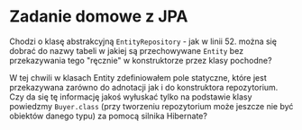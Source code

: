 # Zadanie domowe z JPA

Chodzi o klasę abstrakcyjną `EntityRepository` - jak w linii 52. można się dobrać do nazwy tabeli w jakiej są przechowywane `Entity` bez przekazywania tego "ręcznie" w konstruktorze przez klasy pochodne?

W tej chwili w klasach Entity zdefiniowałem pole statyczne, które jest przekazywana zarówno do adnotacji jak i do konstruktora repozytorium. Czy da się tę informację jakoś wyłuskać tylko na podstawie klasy powiedzmy `Buyer.class` (przy tworzeniu repozytorium może jeszcze nie być obiektów danego typu) za pomocą silnika Hibernate?
